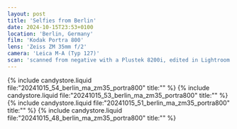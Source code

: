 ```yaml
---
layout: post
title: 'Selfies from Berlin'
date: 2024-10-15T23:53+0100
location: 'Berlin, Germany'
film: 'Kodak Portra 800'
lens: 'Zeiss ZM 35mm f/2'
camera: 'Leica M-A (Typ 127)'
scan: 'scanned from negative with a Plustek 8200i, edited in Lightroom'
---
```


{% include candystore.liquid file:"20241015_54_berlin_ma_zm35_portra800" title:"" %}
{% include candystore.liquid file:"20241015_53_berlin_ma_zm35_portra800" title:"" %}
{% include candystore.liquid file:"20241015_51_berlin_ma_zm35_portra800" title:"" %}
{% include candystore.liquid file:"20241015_48_berlin_ma_zm35_portra800" title:"" %}